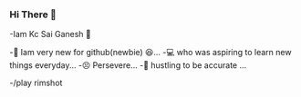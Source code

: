 ### Hi There :wave:

-Iam Kc Sai Ganesh :dash:

-:feet: Iam very new for github(newbie) :laughing:...
-:computer: who was aspiring to learn new things everyday...
-:persevere: Persevere...
-:dart: hustling to be accurate ...


-/play rimshot


